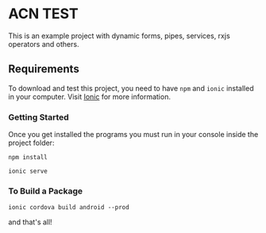 # ACN TEST

This is an example project with dynamic forms, pipes, services, rxjs operators and others.

## Requirements
To download and test this project, you need to have `npm` and `ionic`
installed in your computer. Visit [Ionic](https://ionicframework.com/) for more information.

### Getting Started

Once you get installed the programs you must run in your console inside the project folder:

`npm install`

`ionic serve`

### To Build a Package

`ionic cordova build android --prod`

and that's all! 



